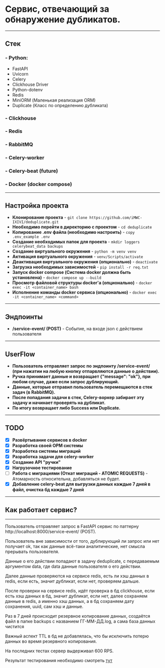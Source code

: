 # Сервис, отвечающий за обнаружение дубликатов.

---
## Стек
### - Python:
- FastAPI
- Uvicorn
- Celery
- Clickhouse Driver
- Python-dotenv
- Redis
- MiniORM (Маленькая реализация ORM)
- Duplicate (Класс по определению дубликата)
### - Clickhouse
### - Redis
### - RabbitMQ
### - Celery-worker
### - Celery-beat (future)
### - Docker (docker compose)

---

## Настройка проекта

* __Клонирование проекта__ - ```git clone https://github.com/iMWC-IXIVI/deduplicate.git```
* __Необходимо перейти в директорию с проектом__ - ```cd deduplicate```
* __Копирование .env файла (необходимо настроить)__ - ```copy .env_example .env```
* __Создание необходимых папок для проекта__ - ```mkdir loggers celerybeat_data backups```
* __Создание виртуального окружения__ - ```python -m venv venv```
* __Активация виртуального окружения__ - ```venv/Scripts/activate```
* __Деактивация виртуального окружения (опционально)__ - ```deactivate```
* __Загрузка необходимых зависимостей__ - ```pip install -r req.txt```
* __Запуск docker compose (Система docker должна быть установлена)__ - ```docker compose up --build```
* __Просмотр файловой структуры docker'a (опционально)__ - ```docker exec -it <container_name> bash```
* __Исполнение команды docker сервиса (опционально)__ - ```docker exec -it <container_name> <command>```

___

## Эндпоинты

* __/service-event/ (POST)__ - Событие, на входе json с действием пользователя

___

## UserFlow

* __Пользователь отправляет запрос по эндпоинту /service-event/ (при нажатии на любую кнопку отпарвляются данные о действии).__
* __Ручка принимает данные и возвращает {"message": "ok"}, при любом случае, даже если запрос дублирующий.__
* __Данные, которые отправил пользователь перемещаются в стек задач (в RabbitMQ).__
* __После попадания задачи в стек, Celery-воркер забирает эту задачу и начинает проверять на дубликат.__
* __По итогу возвращает либо Success или Duplicate.__

___

## TODO
* [x] __Развёртывание сервисов в docker__
* [x] __Разработка своей ОРМ системы__
* [x] __Разработка системы миграций__
* [x] __Разработка задачи для celery-worker__
* [x] __Создание API "ручки"__
* [x] __Нагрузочное тестирование__
* [ ] __Работа с миграциями (Откат миграций - ATOMIC REQUESTS)__ - Атомарность относительна, добавляться не будет.
* [x] __Добавление celery-beat для выгрузки данных каждые 7 дней в файл, очистка бд каждые 7 дней__

---

## Как работает сервис?

---

Пользователь отправляет запрос в FastAPI сервис по паттерну http://localhost:8000/service-event/ (POST).

Пользователь вне зависимости от того, дублирующий ли запрос или нет получает ok, так как данные всё-таки аналитические, нет смысла прерывать пользователя.

Данные о его действии попадают в задачу deduplicate, с передаваемым аргументом data, где data данные пользователя о его действии.

Далее данные проверяются на сервисе redis, есть ли хэш данных в redis, если есть, значит дубликат, если нет, проверяем дальше.

После проверки на сервисе redis, идёт проверка в бд clickhouse, если есть хэш данных в бд, значит дубликат, если нет, далее сохраняем данные в redis, а именно хэш данных, а в бд сохраняем дату сохранения, uuid, сам хэш и данные.

Раз в 7 дней происходит резервное копирование данных, создаётся файл в папке backups с названием ГГ-ММ-ДД.log, а сама база данных чистится

Важный аспект TTL в бд не добавлялась, что бы исключить потерю данных во время резервного копирования.

На последних тестах сервер выдерживал 600 RPS.

Результат тестирования необходимо смотреть [тут](hard_test)